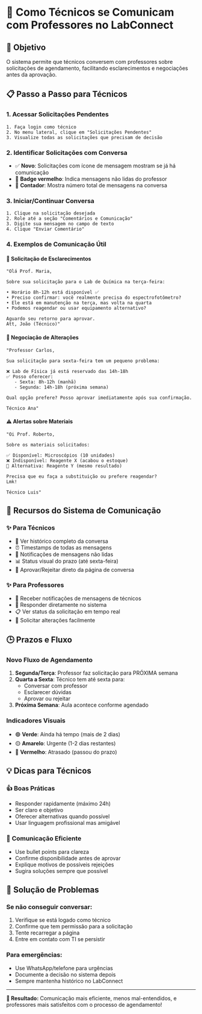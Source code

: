 # 💬 Como Técnicos se Comunicam com Professores no LabConnect

## 🎯 Objetivo
O sistema permite que técnicos conversem com professores sobre solicitações de agendamento, facilitando esclarecimentos e negociações antes da aprovação.

## 📋 Passo a Passo para Técnicos

### 1. **Acessar Solicitações Pendentes**
```
1. Faça login como técnico
2. No menu lateral, clique em "Solicitações Pendentes"
3. Visualize todas as solicitações que precisam de decisão
```

### 2. **Identificar Solicitações com Conversa**
- ✅ **Novo**: Solicitações com ícone de mensagem mostram se já há comunicação
- 🔴 **Badge vermelho**: Indica mensagens não lidas do professor
- 💬 **Contador**: Mostra número total de mensagens na conversa

### 3. **Iniciar/Continuar Conversa**
```
1. Clique na solicitação desejada
2. Role até a seção "Comentários e Comunicação"
3. Digite sua mensagem no campo de texto
4. Clique "Enviar Comentário"
```

### 4. **Exemplos de Comunicação Útil**

#### 🔧 **Solicitação de Esclarecimentos**
```
"Olá Prof. Maria,

Sobre sua solicitação para o Lab de Química na terça-feira:

• Horário 8h-12h está disponível ✅
• Preciso confirmar: você realmente precisa do espectrofotômetro?
• Ele está em manutenção na terça, mas volta na quarta
• Podemos reagendar ou usar equipamento alternativo?

Aguardo seu retorno para aprovar.
Att, João (Técnico)"
```

#### 🔄 **Negociação de Alterações**
```
"Professor Carlos,

Sua solicitação para sexta-feira tem um pequeno problema:

❌ Lab de Física já está reservado das 14h-18h
✅ Posso oferecer:
   - Sexta: 8h-12h (manhã)
   - Segunda: 14h-18h (próxima semana)

Qual opção prefere? Posso aprovar imediatamente após sua confirmação.

Técnico Ana"
```

#### ⚠️ **Alertas sobre Materiais**
```
"Oi Prof. Roberto,

Sobre os materiais solicitados:

✅ Disponível: Microscópios (10 unidades)
❌ Indisponível: Reagente X (acabou o estoque)
🔄 Alternativa: Reagente Y (mesmo resultado)

Precisa que eu faça a substituição ou prefere reagendar?
Lmk!

Técnico Luis"
```

## 📱 **Recursos do Sistema de Comunicação**

### ✨ **Para Técnicos**
- 👀 Ver histórico completo da conversa
- ⏰ Timestamps de todas as mensagens
- 🔔 Notificações de mensagens não lidas
- 📊 Status visual do prazo (até sexta-feira)
- 🎯 Aprovar/Rejeitar direto da página de conversa

### ✨ **Para Professores**
- 💬 Receber notificações de mensagens de técnicos
- 📝 Responder diretamente no sistema
- 📋 Ver status da solicitação em tempo real
- 🔄 Solicitar alterações facilmente

## 🕒 **Prazos e Fluxo**

### **Novo Fluxo de Agendamento**
1. **Segunda/Terça**: Professor faz solicitação para PRÓXIMA semana
2. **Quarta a Sexta**: Técnico tem até sexta para:
   - Conversar com professor
   - Esclarecer dúvidas
   - Aprovar ou rejeitar
3. **Próxima Semana**: Aula acontece conforme agendado

### **Indicadores Visuais**
- 🟢 **Verde**: Ainda há tempo (mais de 2 dias)
- 🟡 **Amarelo**: Urgente (1-2 dias restantes)  
- 🔴 **Vermelho**: Atrasado (passou do prazo)

## 💡 **Dicas para Técnicos**

### 👍 **Boas Práticas**
- Responder rapidamente (máximo 24h)
- Ser claro e objetivo
- Oferecer alternativas quando possível
- Usar linguagem profissional mas amigável

### 🚀 **Comunicação Eficiente**
- Use bullet points para clareza
- Confirme disponibilidade antes de aprovar
- Explique motivos de possíveis rejeições
- Sugira soluções sempre que possível

## 🔧 **Solução de Problemas**

### **Se não conseguir conversar:**
1. Verifique se está logado como técnico
2. Confirme que tem permissão para a solicitação
3. Tente recarregar a página
4. Entre em contato com TI se persistir

### **Para emergências:**
- Use WhatsApp/telefone para urgências
- Documente a decisão no sistema depois
- Sempre mantenha histórico no LabConnect

---

**🎉 Resultado:** Comunicação mais eficiente, menos mal-entendidos, e professores mais satisfeitos com o processo de agendamento!